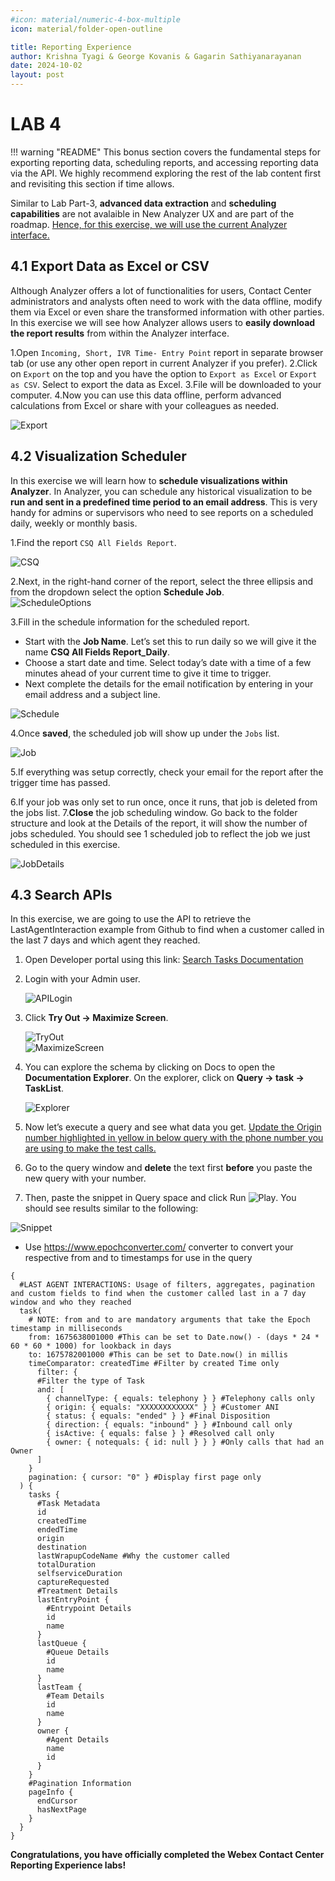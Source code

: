 ```yaml
---
#icon: material/numeric-4-box-multiple
icon: material/folder-open-outline

title: Reporting Experience
author: Krishna Tyagi & George Kovanis & Gagarin Sathiyanarayanan
date: 2024-10-02
layout: post
---
```


<script>
    function update(){them = Array.from(document.querySelectorAll("input")).reduce((acc, input) => ({...acc, [input.id + "_out"] : input.value}),{});
   Object.entries(them).forEach((entry) => {
    Array.from(document.getElementsByClassName(entry[0])).forEach((element,index) => 
    {
      console.log(document.getElementsByClassName(entry[0])[index].innerHTML); 
      document.getElementsByClassName(entry[0])[index].innerHTML = entry[1];
    })})

  event.preventDefault()
   if(document.forms["attendee-form"][1].value != "Your_Attendee_ID"){
    localStorage.setItem("attendeeID",document.forms["attendee-form"][1].value)
  }  
  }
</script>


# LAB 4
<!-- # Part 4: (BONUS) Data extraction and scheduling Capabilities -->

!!! warning "README"
    This bonus section covers the fundamental steps for exporting reporting data, scheduling reports, and accessing reporting data via the API. We highly recommend exploring the rest of the lab content first and revisiting this section if time allows.

Similar to Lab Part-3, **advanced data extraction** and **scheduling capabilities** are not avalaible in New Analyzer UX and are part of the roadmap. <ins>Hence, for this exercise, we will use the current Analyzer interface.</ins>


## 4.1 Export Data as Excel or CSV

Although Analyzer offers a lot of functionalities for users, Contact Center administrators and analysts often need to work with the data offline, modify them via Excel or even share the transformed information with other parties. In this exercise we will see how Analyzer allows users to **easily download the report results** from within the Analyzer interface.

1.Open `Incoming, Short, IVR Time- Entry Point` report in separate browser tab (or use any other open report in current Analyzer if you prefer).
2.Click on `Export` on the top and you have the option to `Export as Excel` or `Export as CSV`. Select to export the data as Excel.
3.File will be downloaded to your computer.
4.Now you can use this data offline, perform advanced calculations from Excel or share with your colleagues as needed.

![Export](../assets/images/reporting/4_1_Export.png)

## 4.2 Visualization Scheduler

In this exercise we will learn how to **schedule visualizations within Analyzer**. In Analyzer, you can schedule any historical visualization to be **run and sent in a predefined time period to an email address**. This is very handy for admins or supervisors who need to see reports on a scheduled daily, weekly or monthly basis.

1.Find the report `CSQ All Fields Report`.

   ![CSQ](../assets/images/reporting/4_2_CSQ.png)

2.Next, in the right-hand corner of the report, select the three ellipsis and from the dropdown select the option **Schedule Job**. <br>
   ![ScheduleOptions](../assets/images/reporting/4_2_ScheduleOptions.png)

3.Fill in the schedule information for the scheduled report.

   - Start with the **Job Name**. Let’s set this to run daily so we will give it the name **CSQ All Fields Report_Daily**.
   - Choose a start date and time. Select today’s date with a time of a few minutes ahead of your current time to give it time to trigger.
   - Next complete the details for the email notification by entering in your email address and a subject line.

   ![Schedule](../assets/images/reporting/4_2_Schedule.png)

4.Once **saved**, the scheduled job will show up under the `Jobs` list.

   ![Job](../assets/images/reporting/4_2_Job.png)

5.If everything was setup correctly, check your email for the report after the trigger time has passed.

6.If your job was only set to run once, once it runs, that job is deleted from the jobs list.
7.**Close** the job scheduling window. Go back to the folder structure and look at the Details of the report, it will show the number of jobs scheduled. You should see 1 scheduled job to reflect the job we just scheduled in this exercise.

![JobDetails](../assets/images/reporting/4_2_Details.png)

## 4.3 Search APIs

In this exercise, we are going to use the API to retrieve the LastAgentInteraction example from Github to find when a customer called in the last 7 days and which agent they reached.

1. Open Developer portal using this link: [Search Tasks Documentation](https://developer.webex-cx.com/documentation/search/v1/search-tasks)

2. Login with your Admin user.

   ![APILogin](../assets/images/reporting/4_3_Login.png)

3. Click **Try Out -> Maximize Screen**.

   ![TryOut](../assets/images/reporting/4_3_TryOut.png) <br>
   ![MaximizeScreen](../assets/images/reporting/4_3_MaximizeScreen.png)

4. You can explore the schema by clicking on Docs to open the **Documentation Explorer**. On the explorer, click on **Query -> task -> TaskList**.

   ![Explorer](../assets/images/reporting/4_3_Explorer.png)

5. Now let’s execute a query and see what data you get. <ins>Update the Origin number highlighted in yellow in below query with the phone number you are using to make the test calls.</ins>

6. Go to the query window and **delete** the text first **before** you paste the new query with your number.

7. Then, paste the snippet in Query space and click Run ![Play](../assets/images/reporting/4_3_Play.png). You should see results similar to the following:

![Snippet](../assets/images/reporting/4_3_Snippet.png)

- Use https://www.epochconverter.com/ converter to convert your respective from and to timestamps for use in the query
```
{
  #LAST AGENT INTERACTIONS: Usage of filters, aggregates, pagination and custom fields to find when the customer called last in a 7 day window and who they reached
  task(
    # NOTE: from and to are mandatory arguments that take the Epoch timestamp in milliseconds
    from: 1675638001000 #This can be set to Date.now() - (days * 24 * 60 * 60 * 1000) for lookback in days
    to: 1675782001000 #This can be set to Date.now() in millis
    timeComparator: createdTime #Filter by created Time only
      filter: {
      #Filter the type of Task
      and: [
        { channelType: { equals: telephony } } #Telephony calls only
        { origin: { equals: "XXXXXXXXXXXX" } } #Customer ANI
        { status: { equals: "ended" } } #Final Disposition
        { direction: { equals: "inbound" } } #Inbound call only
        { isActive: { equals: false } } #Resolved call only
        { owner: { notequals: { id: null } } } #Only calls that had an Owner
      ]
    }
    pagination: { cursor: "0" } #Display first page only
  ) {
    tasks {
      #Task Metadata
      id
      createdTime
      endedTime
      origin
      destination
      lastWrapupCodeName #Why the customer called
      totalDuration
      selfserviceDuration
      captureRequested
      #Treatment Details
      lastEntryPoint {
        #Entrypoint Details
        id
        name
      }
      lastQueue {
        #Queue Details
        id
        name
      }
      lastTeam {
        #Team Details
        id
        name
      }
      owner {
        #Agent Details
        name
        id
      }
    }
    #Pagination Information
    pageInfo {
      endCursor
      hasNextPage
    }
  }
}
```

**Congratulations, you have officially completed the Webex Contact Center Reporting Experience labs!**
